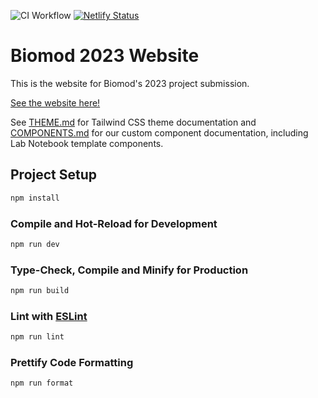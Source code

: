 ![CI Workflow](https://github.com/biomod2023/biomod2023/actions/workflows/continuous-integration.yaml/badge.svg)
[![Netlify Status](https://api.netlify.com/api/v1/badges/db2001c1-35a1-425d-b94f-1d4fb84e92f0/deploy-status)](https://app.netlify.com/sites/biomod2023/deploys)

# Biomod 2023 Website

This is the website for Biomod's 2023 project submission.

[See the website here!](https://ubcbiomod2023.netlify.app)

See [THEME.md](./THEME.md) for Tailwind CSS theme documentation and [COMPONENTS.md](./COMPONENTS.md) for our custom component documentation, including Lab Notebook template components.

## Project Setup

```sh
npm install
```

### Compile and Hot-Reload for Development

```sh
npm run dev
```

### Type-Check, Compile and Minify for Production

```sh
npm run build
```

### Lint with [ESLint](https://eslint.org/)

```sh
npm run lint
```

### Prettify Code Formatting

```sh
npm run format
